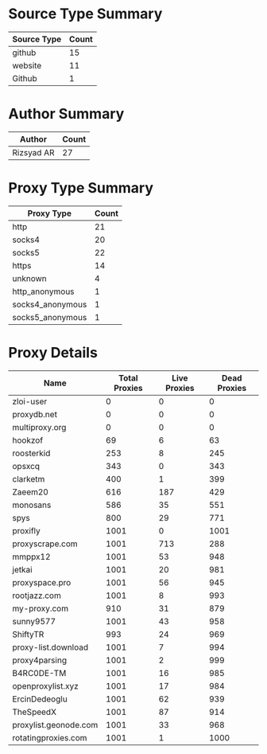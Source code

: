 # Source Type Summary

| Source Type | Count |
|-------------|-------|
| github | 15 |
| website | 11 |
| Github | 1 |


# Author Summary

| Author | Count |
|--------|-------|
| Rizsyad AR | 27 |


# Proxy Type Summary

| Proxy Type | Count |
|------------|-------|
| http | 21 |
| socks4 | 20 |
| socks5 | 22 |
| https | 14 |
| unknown | 4 |
| http_anonymous | 1 |
| socks4_anonymous | 1 |
| socks5_anonymous | 1 |


# Proxy Details

| Name | Total Proxies | Live Proxies | Dead Proxies |
|------|---------------|--------------|---------------|
| zloi-user | 0 | 0 | 0 |
| proxydb.net | 0 | 0 | 0 |
| multiproxy.org | 0 | 0 | 0 |
| hookzof | 69 | 6 | 63 |
| roosterkid | 253 | 8 | 245 |
| opsxcq | 343 | 0 | 343 |
| clarketm | 400 | 1 | 399 |
| Zaeem20 | 616 | 187 | 429 |
| monosans | 586 | 35 | 551 |
| spys | 800 | 29 | 771 |
| proxifly | 1001 | 0 | 1001 |
| proxyscrape.com | 1001 | 713 | 288 |
| mmppx12 | 1001 | 53 | 948 |
| jetkai | 1001 | 20 | 981 |
| proxyspace.pro | 1001 | 56 | 945 |
| rootjazz.com | 1001 | 8 | 993 |
| my-proxy.com | 910 | 31 | 879 |
| sunny9577 | 1001 | 43 | 958 |
| ShiftyTR | 993 | 24 | 969 |
| proxy-list.download | 1001 | 7 | 994 |
| proxy4parsing | 1001 | 2 | 999 |
| B4RC0DE-TM | 1001 | 16 | 985 |
| openproxylist.xyz | 1001 | 17 | 984 |
| ErcinDedeoglu | 1001 | 62 | 939 |
| TheSpeedX | 1001 | 87 | 914 |
| proxylist.geonode.com | 1001 | 33 | 968 |
| rotatingproxies.com | 1001 | 1 | 1000 |
